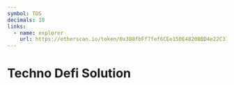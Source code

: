 ```yaml
---
symbol: TDS
decimals: 18
links:
  - name: explorer
    url: https://etherscan.io/token/0x388fbFf7fef6CEe150E4820BBD4e22C377E80201
---
```


# Techno Defi Solution
